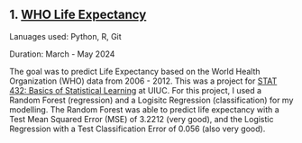 
## 1. [WHO Life Expectancy](https://github.com/rishab-t0910/who_life_expectancy)
Lanuages used: Python, R, Git

Duration: March - May 2024

The goal was to predict Life Expectancy based on the World Health Organization (WHO) data from 2006 - 2012. This was a project for [STAT 432: Basics of Statistical Learning](https://courses.illinois.edu/schedule/2024/spring/STAT/432) at UIUC. For this project, I used a Random Forest (regression) and a Logisitc Regression (classification) for my modelling. The Random Forest was able to predict life expectancy with a Test Mean Squared Error (MSE) of 3.2212 (very good), and the Logistic Regression with a Test Classification Error of 0.056 (also very good). 
